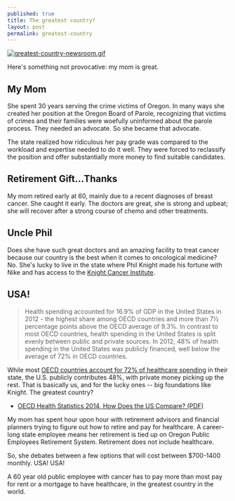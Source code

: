 ```yaml
---
published: true
title: The greatest country?
layout: post
permalink: greatest-country
---
```

[![greatest-country-newsroom.gif](https://d23f6h5jpj26xu.cloudfront.net/ny4wzg7btabcya_small.gif)](http://img.svbtle.com/ny4wzg7btabcya.gif)

Here's something not provocative: my mom is great.

## My Mom

She spent 30 years serving the crime victims of Oregon. In many ways she created her position at the Oregon Board of Parole, recognizing that victims of crimes and their families were woefully uninformed about the parole process. They needed an advocate. So she became that advocate.

The state realized how ridiculous her pay grade was compared to the workload and expertise needed to do it well. They were forced to reclassify the position and offer substantially more money to find suitable candidates. 

<div id="panel1">

## Retirement Gift...Thanks

My mom retired early at 60, mainly due to a recent diagnoses of breast cancer. She caught it early. The doctors are great, she is strong and upbeat; she will recover after a strong course of chemo and other treatments.

## Uncle Phil

Does she have such great doctors and an amazing facility to treat cancer because our country is the best when it comes to oncological medicine? No. She's lucky to live in the state where Phil Knight made his fortune with Nike and has access to the [Knight Cancer Institute](http://www.ohsu.edu/xd/health/services/cancer/).

</div>

## USA!

>Health spending accounted for 16.9% of GDP in the United States in 2012 - the highest share among OECD countries and more than 7½ percentage points above the OECD average of 9.3%. In contrast to most OECD countries, health spending in the United States is split evenly between public and private sources. In 2012, 48% of health spending in the United States was publicly financed, well below the average of 72% in OECD countries. 

While most [OECD countries account for 72% of  healthcare spending](http://www.oecd.org/unitedstates/Briefing-Note-UNITED-STATES-2014.pdf) in their state, the U.S. publicly contributes 48%, with private money picking up the rest. That is basically us, and for the lucky ones -- big foundations like Knight.  The greatest country?
- [OECD Health Statistics 2014, How Does the US Compare? (PDF)](http://www.oecd.org/unitedstates/Briefing-Note-UNITED-STATES-2014.pdf)

My mom has spent hour upon hour with retirement advisors and financial planners trying to figure out how to retire and pay for healthcare. A career-long state employee means her retirement is tied up on Oregon Public Employees Retirement System. Retirement does not include healthcare.

So, she debates between a few options that will cost between $700-1400 monthly. USA! USA!

A 60 year old public employee with cancer has to pay more than most pay for rent or a mortgage to have healthcare, in the greatest country in the world.
